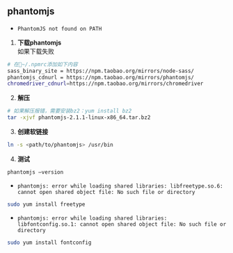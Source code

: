 ## phantomjs
- `PhantomJS not found on PATH`
1. **下载phantomjs**  
如果下载失败
```bash
# 在~/.npmrc添加如下内容
sass_binary_site = https://npm.taobao.org/mirrors/node-sass/
phantomjs_cdnurl = https://npm.taobao.org/mirrors/phantomjs/
chromedriver_cdnurl=https://npm.taobao.org/mirrors/chromedriver
```
2. **解压**
```bash
# 如果解压报错，需要安装bz2：yum install bz2
tar -xjvf phantomjs-2.1.1-linux-x86_64.tar.bz2 
``` 
3. **创建软链接**
```bash
ln -s <path/to/phantomjs> /usr/bin
```
4. **测试**
```bash
phantomjs –version
```

- `phantomjs: error while loading shared libraries: libfreetype.so.6: cannot open shared object file: No such file or directory`
```bash
sudo yum install freetype
```
-  `phantomjs: error while loading shared libraries: libfontconfig.so.1: cannot open shared object file: No such file or directory`
```bash
sudo yum install fontconfig
```